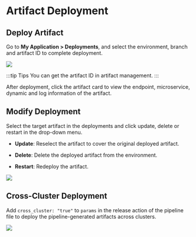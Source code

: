 # Artifact Deployment
## Deploy Artifact

Go to **My Application > Deployments**, and select the environment, branch and artifact ID to complete deployment.

![](http://terminus-paas.oss-cn-hangzhou.aliyuncs.com/paas-doc/2022/01/19/18064590-548f-445c-91dd-b2051fb3ab47.png)

:::tip Tips
You can get the artifact ID in artifact management.
:::

After deployment, click the artifact card to view the endpoint, microservice, dynamic and log information of the artifact.

## Modify Deployment

Select the target artifact in the deployments and click update, delete or restart in the drop-down menu.

* **Update**: Reselect the artifact to cover the original deployed artifact.

* **Delete**: Delete the deployed artifact from the environment.

* **Restart**: Redeploy the artifact.

![](http://terminus-paas.oss-cn-hangzhou.aliyuncs.com/paas-doc/2022/01/19/86dbec37-f7da-4a2b-a9b8-0e16658f6b30.png)

## Cross-Cluster Deployment

Add `cross_cluster: "true"` to `params` in the release action of the pipeline file to deploy the pipeline-generated artifacts across clusters.

![](http://terminus-paas.oss-cn-hangzhou.aliyuncs.com/paas-doc/2022/01/19/fbb991d3-e2ce-4386-b994-e31945ca7875.png)

